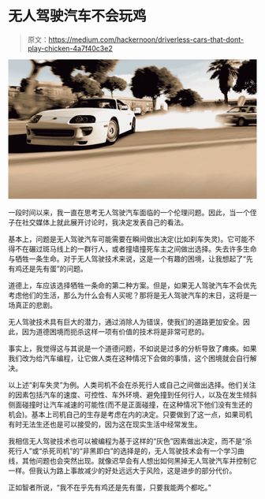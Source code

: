 # 无人驾驶汽车不会玩鸡

> 原文：<https://medium.com/hackernoon/driverless-cars-that-dont-play-chicken-4a7f40c3e2>

![](img/f18bb8c5ebb932e6563ccd1a8b10ccc3.png)

一段时间以来，我一直在思考无人驾驶汽车面临的一个伦理问题。因此，当一个侄子在社交媒体上就此展开讨论时，我决定发表自己的看法。

基本上，问题是无人驾驶汽车可能需要在瞬间做出决定(比如刹车失灵)。它可能不得不在碾过斑马线上的一群行人，或者撞墙撞死车主之间做出选择。失去许多生命与牺牲一条生命。对于无人驾驶技术来说，这是一个有趣的困境，让我想起了“先有鸡还是先有蛋”的问题。

道德上，车应该选择牺牲一条命的第二种方案。但是，如果无人驾驶汽车不会优先考虑他们的生活，那么为什么会有人买呢？那将是无人驾驶汽车的末日，这将是一场真正的悲剧。

无人驾驶技术具有巨大的潜力，通过消除人为错误，使我们的道路更加安全。因此，因为道德困境而扼杀这样一项有价值的技术将是非常可悲的。

事实上，我觉得这与其说是一个道德问题，不如说是过多的分析导致了瘫痪。如果我们改为给汽车编程，让它做人类在这种情况下会做的事情，这个困境就会自行解决。

以上述“刹车失灵”为例。人类司机不会在杀死行人或自己之间做出选择。他们关注的因素包括汽车的速度、可控性、车外环境、避免撞到任何行人，以及在发生倾斜侧面碰撞时让汽车减速的可能性(而不是正面碰撞，在这种情况下他们没有生还的机会)。基本上司机自己的生存是考虑在内的决定。只要做到了这一点，如果司机有时无法生还也是可以接受的，因为这在现实生活中经常发生。

我相信无人驾驶技术也可以被编程为基于这样的“灰色”因素做出决定，而不是“杀死行人”或“杀死司机”的“非黑即白”的选择是的，无人驾驶技术会有一个学习曲线，其他问题也会突然出现。就像迟早会有人想出如何黑掉无人驾驶汽车并控制它一样。但我认为路上事故减少的好处远远大于风险，这是进步的部分代价。

正如智者所说，“我不在乎先有鸡还是先有蛋，只要我能两个都吃。”